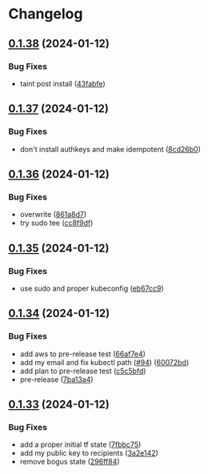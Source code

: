 # Changelog

## [0.1.38](https://github.com/matttrach/live-infra-aws-rke2/compare/v0.1.37...v0.1.38) (2024-01-12)


### Bug Fixes

* taint post install ([43fabfe](https://github.com/matttrach/live-infra-aws-rke2/commit/43fabfe63638b33a2ddde54a58c86fed02218649))

## [0.1.37](https://github.com/matttrach/live-infra-aws-rke2/compare/v0.1.36...v0.1.37) (2024-01-12)


### Bug Fixes

* don't install authkeys and make idempotent ([8cd26b0](https://github.com/matttrach/live-infra-aws-rke2/commit/8cd26b0a37069af9eab01d80be4da764a01f1d5a))

## [0.1.36](https://github.com/matttrach/live-infra-aws-rke2/compare/v0.1.35...v0.1.36) (2024-01-12)


### Bug Fixes

* overwrite ([861a8d7](https://github.com/matttrach/live-infra-aws-rke2/commit/861a8d71fa1e93a0fbfa741a1ea676e1a8526b56))
* try sudo tee ([cc8f9df](https://github.com/matttrach/live-infra-aws-rke2/commit/cc8f9dfa22f557c9564b28778b863a0c17c7b18e))

## [0.1.35](https://github.com/matttrach/live-infra-aws-rke2/compare/v0.1.34...v0.1.35) (2024-01-12)


### Bug Fixes

* use sudo and proper kubeconfig ([eb67cc9](https://github.com/matttrach/live-infra-aws-rke2/commit/eb67cc9872bbb434d5ec855d93741f0b50b67a05))

## [0.1.34](https://github.com/matttrach/live-infra-aws-rke2/compare/v0.1.33...v0.1.34) (2024-01-12)


### Bug Fixes

* add aws to pre-release test ([66af7e4](https://github.com/matttrach/live-infra-aws-rke2/commit/66af7e4884f2c2547adbd41a5cd84e4d456a550a))
* add my email and fix kubectl path ([#94](https://github.com/matttrach/live-infra-aws-rke2/issues/94)) ([60072bd](https://github.com/matttrach/live-infra-aws-rke2/commit/60072bda8ac1a7a63a91889e94a1cf2365810728))
* add plan to pre-release test ([c5c5bfd](https://github.com/matttrach/live-infra-aws-rke2/commit/c5c5bfd7730fadbbdd59cfb8b76b508df3c7d7c5))
* pre-release ([7ba13a4](https://github.com/matttrach/live-infra-aws-rke2/commit/7ba13a458b3ff75af34a2f3e715204294e357b53))

## [0.1.33](https://github.com/matttrach/live-infra-aws-rke2/compare/v0.1.32...v0.1.33) (2024-01-12)


### Bug Fixes

* add a proper initial tf state ([7fbbc75](https://github.com/matttrach/live-infra-aws-rke2/commit/7fbbc75331628dfd5cf1ca698cdccf153a7368c5))
* add my public key to recipients ([3a2e142](https://github.com/matttrach/live-infra-aws-rke2/commit/3a2e142cfad34c91193591ce67a8841db80a2f8f))
* remove bogus state ([296ff84](https://github.com/matttrach/live-infra-aws-rke2/commit/296ff84f4b43030fa489f99fad1b8391f5f4a3ad))

